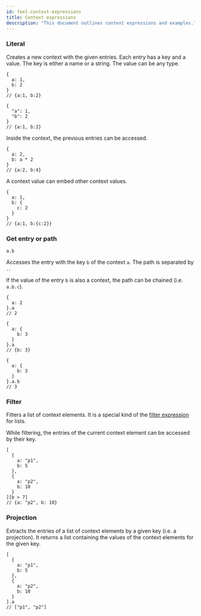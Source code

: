```yaml
---
id: feel-context-expressions
title: Context expressions
description: "This document outlines context expressions and examples."
---
```


### Literal

Creates a new context with the given entries. Each entry has a key and a value. The key is either a
name or a string. The value can be any type.

```feel
{
  a: 1,
  b: 2
}
// {a:1, b:2}

{
  "a": 1,
  "b": 2
}
// {a:1, b:2}
```

Inside the context, the previous entries can be accessed.

```feel
{
  a: 2,
  b: a * 2
}
// {a:2, b:4}
```

A context value can embed other context values.

```feel
{
  a: 1,
  b: {
    c: 2
  }
}
// {a:1, b:{c:2}}
```

### Get entry or path

```feel
a.b
```

Accesses the entry with the key `b` of the context `a`. The path is separated by `.`.

If the value of the entry `b` is also a context, the path can be chained (i.e. `a.b.c`).

```feel
{
  a: 2
}.a
// 2

{
  a: {
    b: 3
  }
}.a
// {b: 3}

{
  a: {
    b: 3
  }
}.a.b
// 3
```

### Filter

Filters a list of context elements. It is a special kind of the [filter expression](/docs/components/modeler/feel/language-guide/feel-list-expressions#filter) for lists.

While filtering, the entries of the current context element can be accessed by their key.

```feel
[
  {
    a: "p1",
    b: 5
  },
  {
    a: "p2",
    b: 10
  }
][b > 7]
// {a: "p2", b: 10}
```

### Projection

Extracts the entries of a list of context elements by a given key (i.e. a projection). It returns a
list containing the values of the context elements for the given key.

```feel
[
  {
    a: "p1",
    b: 5
  },
  {
    a: "p2",
    b: 10
  }
].a
// ["p1", "p2"]
```
